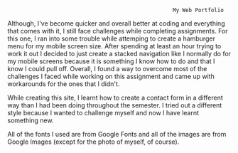                                                         My Web Portfolio

Although, I've become quicker and overall better at coding and everything that comes with it, I still face challenges while completing assignments. For this one, I ran into some trouble while attemping to create a hamburger menu for my mobile screen size. After spending at least an hour trying to work it out I decided to just create a stacked navigation like I normally do for my mobile screens because it is something I know how to do and that I know I could pull off. Overall, I found a way to overcome most of the challenges I faced while working on this assignment and came up with workarounds for the ones that I didn't.

While creating this site, I learnt how to create a contact form in a different way than I had been doing throughout the semester. I tried out a different style because I wanted to challenge myself and now I have learnt something new.

All of the fonts I used are from Google Fonts and all of the images are from Google Images (except for the photo of myself, of course).